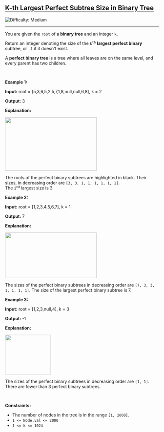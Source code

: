 <h2><a href="https://leetcode.com/problems/k-th-largest-perfect-subtree-size-in-binary-tree">K-th Largest Perfect Subtree Size in Binary Tree</a></h2> <img src='https://img.shields.io/badge/Difficulty-Medium-orange' alt='Difficulty: Medium' /><hr><p>You are given the <code>root</code> of a <strong>binary tree</strong> and an integer <code>k</code>.</p>

<p>Return an integer denoting the size of the <code>k<sup>th</sup></code> <strong>largest<em> </em>perfect binary</strong><em> </em><span data-keyword="subtree">subtree</span>, or <code>-1</code> if it doesn&#39;t exist.</p>

<p>A <strong>perfect binary tree</strong> is a tree where all leaves are on the same level, and every parent has two children.</p>

<p>&nbsp;</p>
<p><strong class="example">Example 1:</strong></p>

<div class="example-block">
<p><strong>Input:</strong> <span class="example-io">root = [5,3,6,5,2,5,7,1,8,null,null,6,8], k = 2</span></p>

<p><strong>Output:</strong> <span class="example-io">3</span></p>

<p><strong>Explanation:</strong></p>

<p><img alt="" src="https://assets.leetcode.com/uploads/2024/06/21/image.jpg" style="width: 300px; height: 175px;" /></p>

<p>The roots of the perfect binary subtrees are highlighted in black. Their sizes, in decreasing order are <code>[3, 3, 1, 1, 1, 1, 1, 1]</code>.<br />
The <code>2<sup>nd</sup></code> largest size is 3.</p>
</div>

<p><strong class="example">Example 2:</strong></p>

<div class="example-block">
<p><strong>Input:</strong> <span class="example-io">root = [1,2,3,4,5,6,7], k = 1</span></p>

<p><strong>Output:</strong> <span class="example-io">7</span></p>

<p><strong>Explanation:</strong></p>

<p><img alt="" src="https://assets.leetcode.com/uploads/2024/06/21/image1.jpg" style="width: 300px; height: 149px;" /></p>

<p>The sizes of the perfect binary subtrees in decreasing order are <code>[7, 3, 3, 1, 1, 1, 1]</code>. The size of the largest perfect binary subtree is 7.</p>
</div>

<p><strong class="example">Example 3:</strong></p>

<div class="example-block">
<p><strong>Input:</strong> <span class="example-io">root = [1,2,3,null,4], k = 3</span></p>

<p><strong>Output:</strong> <span class="example-io">-1</span></p>

<p><strong>Explanation:</strong></p>

<p><img alt="" src="https://assets.leetcode.com/uploads/2024/06/21/image4.jpg" style="width: 150px; height: 130px;" /></p>

<p>The sizes of the perfect binary subtrees in decreasing order are <code>[1, 1]</code>. There are fewer than 3 perfect binary subtrees.</p>
</div>

<p>&nbsp;</p>
<p><strong>Constraints:</strong></p>

<ul>
	<li>The number of nodes in the tree is in the range <code>[1, 2000]</code>.</li>
	<li><code>1 &lt;= Node.val &lt;= 2000</code></li>
	<li><code>1 &lt;= k &lt;= 1024</code></li>
</ul>
